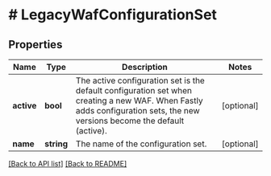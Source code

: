 # # LegacyWafConfigurationSet

## Properties

Name | Type | Description | Notes
------------ | ------------- | ------------- | -------------
**active** | **bool** | The active configuration set is the default configuration set when creating a new WAF. When Fastly adds configuration sets, the new versions become the default (active). | [optional] 
**name** | **string** | The name of the configuration set. | [optional] 


[[Back to API list]](../../README.md#endpoints) [[Back to README]](../../README.md)
